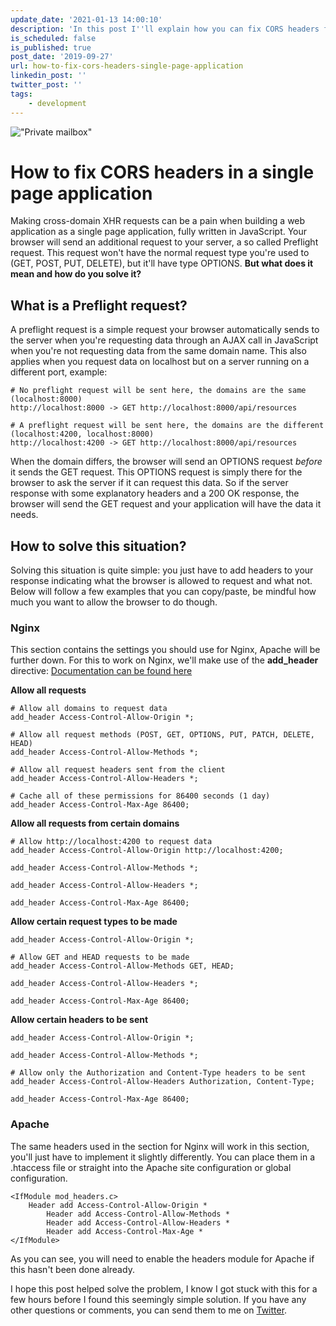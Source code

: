 ```yaml
---
update_date: '2021-01-13 14:00:10'
description: 'In this post I''ll explain how you can fix CORS headers for usage in a single page application. I give code examples with comments for Nginx and Apache.'
is_scheduled: false
is_published: true
post_date: '2019-09-27'
url: how-to-fix-cors-headers-single-page-application
linkedin_post: ''
twitter_post: ''
tags:
    - development
---
```

!["Private mailbox"](/images/articles/private-mailbox.jpeg)
# How to fix CORS headers in a single page application
Making cross-domain XHR requests can be a pain when building a web application as a single page application, fully written in JavaScript. Your browser will send an additional request to your server, a so called Preflight request. This request won't have the normal request type you're used to (GET, POST, PUT, DELETE), but it'll have type OPTIONS. **But what does it mean and how do you solve it?**

## What is a Preflight request?
A preflight request is a simple request your browser automatically sends to the server when you're requesting data through an AJAX call in JavaScript when you're not requesting data from the same domain name. This also applies when you request data on localhost but on a server running on a different port, example:

```
# No preflight request will be sent here, the domains are the same (localhost:8000)
http://localhost:8000 -> GET http://localhost:8000/api/resources

# A preflight request will be sent here, the domains are the different (localhost:4200, localhost:8000)
http://localhost:4200 -> GET http://localhost:8000/api/resources
```

When the domain differs, the browser will send an OPTIONS request *before* it sends the GET request. This OPTIONS request is simply there for the browser to ask the server if it can request this data. So if the server response with some explanatory headers and a 200 OK response, the browser will send the GET request and your application will have the data it needs.

## How to solve this situation?
Solving this situation is quite simple: you just have to add headers to your response indicating what the browser is allowed to request and what not. Below will follow a few examples that you can copy/paste, be mindful how much you want to allow the browser to do though.

### Nginx
This section contains the settings you should use for Nginx, Apache will be further down. For this to work on Nginx, we'll make use of the **add_header** directive: [Documentation can be found here](http://nginx.org/en/docs/http/ngx_http_headers_module.html)

**Allow all requests**
```
# Allow all domains to request data
add_header Access-Control-Allow-Origin *;

# Allow all request methods (POST, GET, OPTIONS, PUT, PATCH, DELETE, HEAD)
add_header Access-Control-Allow-Methods *;

# Allow all request headers sent from the client
add_header Access-Control-Allow-Headers *;

# Cache all of these permissions for 86400 seconds (1 day)
add_header Access-Control-Max-Age 86400;
```

**Allow all requests from certain domains**
```
# Allow http://localhost:4200 to request data
add_header Access-Control-Allow-Origin http://localhost:4200;

add_header Access-Control-Allow-Methods *;

add_header Access-Control-Allow-Headers *;

add_header Access-Control-Max-Age 86400;
```

**Allow certain request types to be made**
```
add_header Access-Control-Allow-Origin *;

# Allow GET and HEAD requests to be made
add_header Access-Control-Allow-Methods GET, HEAD;

add_header Access-Control-Allow-Headers *;

add_header Access-Control-Max-Age 86400;
```

**Allow certain headers to be sent**
```
add_header Access-Control-Allow-Origin *;

add_header Access-Control-Allow-Methods *;

# Allow only the Authorization and Content-Type headers to be sent
add_header Access-Control-Allow-Headers Authorization, Content-Type;

add_header Access-Control-Max-Age 86400;
```

### Apache
The same headers used in the section for Nginx will work in this section, you'll just have to implement it slightly differently. You can place them in a .htaccess file or straight into the Apache site configuration or global configuration.

```
<IfModule mod_headers.c>
    Header add Access-Control-Allow-Origin *
		Header add Access-Control-Allow-Methods *
		Header add Access-Control-Allow-Headers *
		Header add Access-Control-Max-Age *
</IfModule>
```

As you can see, you will need to enable the headers module for Apache if this hasn't been done already.

I hope this post helped solve the problem, I know I got stuck with this for a few hours before I found this seemingly simple solution. If you have any other questions or comments, you can send them to me on [Twitter](https://twitter.com/RJElsinga).